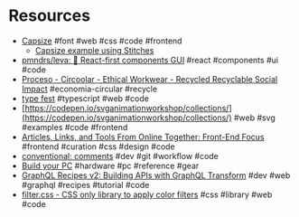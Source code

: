 # Resources

- [Capsize](https://seek-oss.github.io/capsize/) #font #web #css #code #frontend
  - [Capsize example using Stitches](https://codesandbox.io/s/capsize-typography-system-stitches-6w74m?file=/src/stitches.config.ts)
- [pmndrs/leva: 🌋 React\-first components GUI](https://github.com/pmndrs/leva) #react #components #ui #code
- [Proceso \- Circoolar \- Ethical Workwear \- Recycled Recyclable Social Impact](https://circoolar.es/proceso/) #economia-circular #recycle
- [type fest](https://github.com/sindresorhus/type-fest) #typescript #web #code
- [https://codepen.io/svganimationworkshop/collections/](https://codepen.io/svganimationworkshop/collections/) #web #svg #examples #code #frontend
- [Articles, Links, and Tools From Online Together: Front\-End Focus](https://aneventapart.com/news/post/resources-from-front-end-focus) #frontend #curation #css #design #code
- [conventional\: comments](https://conventionalcomments.org) #dev #git #workflow #code
- [Build your PC](https://www.logicalincrements.com) #hardware #pc #reference #gear
- [GraphQL Recipes v2: Building APIs with GraphQL Transform](https://dev.to/open-graphql/graphql-recipes-building-apis-with-graphql-transform-3jp0) #dev #web #graphql #recipes #tutorial #code
- [filter.css \- CSS only library to apply color filters](https://bansal.io/filters-css) #css #library #web #code
